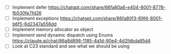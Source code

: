 - [ ] Implement defer https://chatgpt.com/share/66fa80a6-e404-8001-8778-fb530fe7fd26
- [ ] Implement exceptions https://chatgpt.com/share/66fa80f3-69f4-8001-b6f5-6d2347a556dd
- [ ] Implement memory allocator as object
- [ ] Implement send dynamic dispatch using Enums https://claude.ai/chat/86a8d898-1185-4a1d-90e4-4d2fdbda85d4
- [ ] Look at C23 standard and see what we should be using
